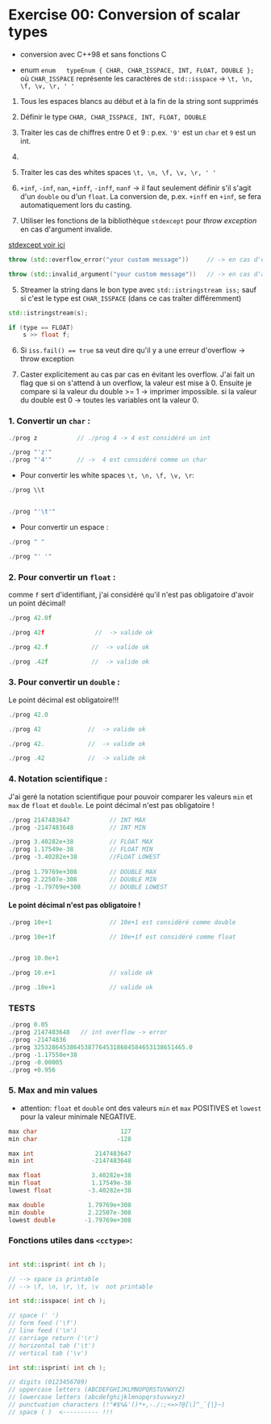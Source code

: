 # Exercise 00: Conversion of scalar types

- conversion avec C++98 et sans fonctions C

-  enum `enum	typeEnum { CHAR, CHAR_ISSPACE, INT, FLOAT, DOUBLE };` où
  `CHAR_ISSPACE` représente les caractères de `std::isspace` -> `\t, \n, \f, \v, \r, ' '`

1) Tous les espaces blancs au début et à la fin de la string sont supprimés


2) Définir le type `CHAR, CHAR_ISSPACE, INT, FLOAT, DOUBLE`


3) Traiter les cas de chiffres entre 0 et 9 : p.ex. `'9'` est un `char` et `9` est un int.
3) 
4) Traiter les cas des whites spaces `\t, \n, \f, \v, \r, ' '`


3) `+inf`, `-inf`,  `nan`, `+inff`, `-inff`, `nanf` -> il faut seulement définir s'il s'agit d'un `double` ou d'un `float`.
La conversion de, p.ex. `+inff` en `+inf`, se fera automatiquement lors du casting.


4) Utiliser les fonctions de la bibliothèque `stdexcept` pour _throw exception_ en cas d'argument invalide. 

[ stdexcept voir ici](https://en.cppreference.com/w/cpp/header/stdexcept)

```c++
throw (std::overflow_error("your custom message"))     // -> en cas d'overflow

throw (std::invalid_argument("your custom message"))   // -> en cas d'argument invaldie
```


5) Streamer la string dans le bon type avec `std::istringstream iss;` sauf si c'est le type est `CHAR_ISSPACE` (dans ce cas traîter différemment)

```c++
std::istringstream(s);

if (type == FLOAT)
    s >> float f;
```

6) Si `iss.fail() == true` sa veut dire qu'il y a une erreur d'overflow -> throw exception


7) Caster explicitement au cas par cas en évitant les overflow. 
J'ai fait un flag que si on s'attend à un overflow, la valeur est mise à 0.
Ensuite je compare si la valeur du double >= 1 -> imprimer impossible.
si la valeur du double est 0 -> toutes les variables ont la valeur 0.



### 1. Convertir un `char` :

```c++
./prog z           // ./prog 4 -> 4 est considéré un int

./prog "'z'"
./prog "'4'"       // ->  4 est considéré comme un char
```

- Pour convertir les white spaces `\t, \n, \f, \v, \r`:

 ```c++
./prog \\t


./prog "'\t'"
```

- Pour convertir un espace :
```c++
./prog " "

./prog "' '"
```

### 2. Pour convertir un `float` :

comme `f` sert d'identifiant, j'ai considéré qu'il n'est pas obligatoire d'avoir un point décimal!

```c++
./prog 42.0f 

./prog 42f              //  -> valide ok

./prog 42.f            //  -> valide ok

./prog .42f            //  -> valide ok
```

### 3. Pour convertir un `double` :

Le point décimal est obligatoire!!!

```c++
./prog 42.0 

./prog 42             //  -> valide ok

./prog 42.            //  -> valide ok

./prog .42            //  -> valide ok
```

### 4. Notation scientifique :

J'ai geré la notation scientifique pour pouvoir comparer les valeurs `min` et `max` de `float` et `double`.
Le point décimal n'est pas obligatoire !

```c++
./prog 2147483647           // INT MAX 
./prog -2147483648          // INT MIN 

./prog 3.40282e+38          // FLOAT MAX 
./prog 1.17549e-38          // FLOAT MIN
./prog -3.40282e+38         //FLOAT LOWEST
        
./prog 1.79769e+308         // DOUBLE MAX 
./prog 2.22507e-308         // DOUBLE MIN
./prog -1.79769e+308        // DOUBLE LOWEST

```

#### Le point décimal n'est pas obligatoire !

```c++
./prog 10e+1                // 10e+1 est considéré comme double

./prog 10e+1f               // 10e+1f est considéré comme float


./prog 10.0e+1               

./prog 10.e+1               // valide ok

./prog .10e+1               // valide ok
```


### TESTS


```c++
./prog 0.05
./prog 2147483648   // int overflow -> error
./prog -21474836
./prog 325328645386453877645318684584653138651465.0 
./prog -1.17550e+38
./prog -0.00005 
./prog +0.956 
```

### 5. Max and min values

- attention: `float` et `double` ont des valeurs `min` et `max` POSITIVES et `lowest` pour la valeur minimale NEGATIVE.

```c++
max char                       127
min char                      -128

max int                 2147483647
min int                -2147483648

max float              3.40282e+38      
min float              1.17549e-38
lowest float          -3.40282e+38

max double            1.79769e+308
min double            2.22507e-308
lowest double        -1.79769e+308
```

### Fonctions utiles dans `<cctype>`:

```c++

int std::isprint( int ch );

// --> space is printable 
// --> \f, \n, \r, \t, \v  not printable
```
```c++
int std::isspace( int ch );

// space (' ')
// form feed ('\f')
// line feed ('\n')
// carriage return ('\r')
// horizontal tab ('\t')
// vertical tab ('\v')
```
```c++
int std::isprint( int ch );

// digits (0123456789)
// uppercase letters (ABCDEFGHIJKLMNOPQRSTUVWXYZ)
// lowercase letters (abcdefghijklmnopqrstuvwxyz)
// punctuation characters (!"#$%&'()*+,-./:;<=>?@[\]^_`{|}~)
// space ( )  <---------- !!!
```

